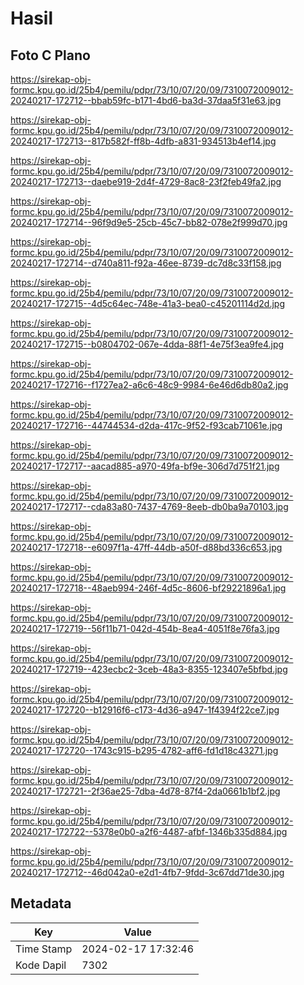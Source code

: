 # Hasil

## Foto C Plano

https://sirekap-obj-formc.kpu.go.id/25b4/pemilu/pdpr/73/10/07/20/09/7310072009012-20240217-172712--bbab59fc-b171-4bd6-ba3d-37daa5f31e63.jpg

https://sirekap-obj-formc.kpu.go.id/25b4/pemilu/pdpr/73/10/07/20/09/7310072009012-20240217-172713--817b582f-ff8b-4dfb-a831-934513b4ef14.jpg

https://sirekap-obj-formc.kpu.go.id/25b4/pemilu/pdpr/73/10/07/20/09/7310072009012-20240217-172713--daebe919-2d4f-4729-8ac8-23f2feb49fa2.jpg

https://sirekap-obj-formc.kpu.go.id/25b4/pemilu/pdpr/73/10/07/20/09/7310072009012-20240217-172714--96f9d9e5-25cb-45c7-bb82-078e2f999d70.jpg

https://sirekap-obj-formc.kpu.go.id/25b4/pemilu/pdpr/73/10/07/20/09/7310072009012-20240217-172714--d740a811-f92a-46ee-8739-dc7d8c33f158.jpg

https://sirekap-obj-formc.kpu.go.id/25b4/pemilu/pdpr/73/10/07/20/09/7310072009012-20240217-172715--4d5c64ec-748e-41a3-bea0-c45201114d2d.jpg

https://sirekap-obj-formc.kpu.go.id/25b4/pemilu/pdpr/73/10/07/20/09/7310072009012-20240217-172715--b0804702-067e-4dda-88f1-4e75f3ea9fe4.jpg

https://sirekap-obj-formc.kpu.go.id/25b4/pemilu/pdpr/73/10/07/20/09/7310072009012-20240217-172716--f1727ea2-a6c6-48c9-9984-6e46d6db80a2.jpg

https://sirekap-obj-formc.kpu.go.id/25b4/pemilu/pdpr/73/10/07/20/09/7310072009012-20240217-172716--44744534-d2da-417c-9f52-f93cab71061e.jpg

https://sirekap-obj-formc.kpu.go.id/25b4/pemilu/pdpr/73/10/07/20/09/7310072009012-20240217-172717--aacad885-a970-49fa-bf9e-306d7d751f21.jpg

https://sirekap-obj-formc.kpu.go.id/25b4/pemilu/pdpr/73/10/07/20/09/7310072009012-20240217-172717--cda83a80-7437-4769-8eeb-db0ba9a70103.jpg

https://sirekap-obj-formc.kpu.go.id/25b4/pemilu/pdpr/73/10/07/20/09/7310072009012-20240217-172718--e6097f1a-47ff-44db-a50f-d88bd336c653.jpg

https://sirekap-obj-formc.kpu.go.id/25b4/pemilu/pdpr/73/10/07/20/09/7310072009012-20240217-172718--48aeb994-246f-4d5c-8606-bf29221896a1.jpg

https://sirekap-obj-formc.kpu.go.id/25b4/pemilu/pdpr/73/10/07/20/09/7310072009012-20240217-172719--56f11b71-042d-454b-8ea4-4051f8e76fa3.jpg

https://sirekap-obj-formc.kpu.go.id/25b4/pemilu/pdpr/73/10/07/20/09/7310072009012-20240217-172719--423ecbc2-3ceb-48a3-8355-123407e5bfbd.jpg

https://sirekap-obj-formc.kpu.go.id/25b4/pemilu/pdpr/73/10/07/20/09/7310072009012-20240217-172720--b12916f6-c173-4d36-a947-1f4394f22ce7.jpg

https://sirekap-obj-formc.kpu.go.id/25b4/pemilu/pdpr/73/10/07/20/09/7310072009012-20240217-172720--1743c915-b295-4782-aff6-fd1d18c43271.jpg

https://sirekap-obj-formc.kpu.go.id/25b4/pemilu/pdpr/73/10/07/20/09/7310072009012-20240217-172721--2f36ae25-7dba-4d78-87f4-2da0661b1bf2.jpg

https://sirekap-obj-formc.kpu.go.id/25b4/pemilu/pdpr/73/10/07/20/09/7310072009012-20240217-172722--5378e0b0-a2f6-4487-afbf-1346b335d884.jpg

https://sirekap-obj-formc.kpu.go.id/25b4/pemilu/pdpr/73/10/07/20/09/7310072009012-20240217-172712--46d042a0-e2d1-4fb7-9fdd-3c67dd71de30.jpg


## Metadata

| Key        | Value               |
| ---------- | ------------------- |
| Time Stamp | 2024-02-17 17:32:46 |
| Kode Dapil | 7302                |



